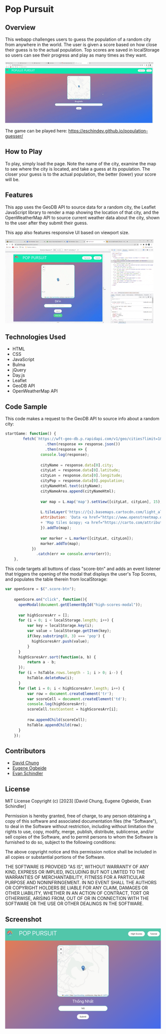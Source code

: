# Pop Pursuit

## Overview
This webapp challenges users to guess the population of a random city from anywhere in the world. The user is given a score based on how close their guess is to the actual population. Top scores are saved in localStorage so users can see their progress and play as many times as they want.


![GIF of Deployed Site](./assets/images/Poppursuit%20GIF.gif)

The game can be played here: https://eschindev.github.io/population-guesser/

## How to Play
To play, simply load the page. Note the name of the city, examine the map to see where the city is located, and take a guess at its population. The closer your guess is to the actual population, the better (lower) your score will be.

## Features
This app uses the GeoDB API to source data for a random city, the Leaflet JavaScript library to render a map showing the location of that city, and the OpenWeatherMap API to source current weather data about the city, shown to the user after they submit their guess. 

This app also features responsive UI based on viewport size.


![GIF of responsive UI](./assets/images/Animated%20GIF.gif)

## Technologies Used
- HTML
- CSS
- JavaScript
- Bulma
- jQuery
- Day.js
- Leaflet
- GeoDB API
- OpenWeatherMap API

## Code Sample

This code makes a request to the GeoDB API to source info about a random city: 
```js
startGame: function() {
        fetch(`https://wft-geo-db.p.rapidapi.com/v1/geo/cities?limit=1&offset=${randomCityNum}`, options)
			      .then(response => response.json())
			      .then(response => {
                console.log(response);

                cityName = response.data[0].city;
                cityLat = response.data[0].latitude;
                cityLon = response.data[0].longitude;
                cityPop = response.data[0].population;
                cityNameHtml.text(cityName);
                cityNameArea.append(cityNameHtml);

                var map = L.map('map').setView([cityLat, cityLon], 15);

                L.tileLayer('https://{s}.basemaps.cartocdn.com/light_all/{z}/{x}/{y}.png', {
                attribution: 'Data <a href="https://www.openstreetmap.org/copyright">OpenStreetMap</a> contributors, '
                + 'Map tiles &copy; <a href="https://carto.com/attribution">CARTO</a>'
                }).addTo(map);

                var marker = L.marker([cityLat, cityLon]);
                marker.addTo(map);
            })
	          .catch(err => console.error(err));
    },
```

This code targets all buttons of class "score-btn" and adds an event listener that triggers the opening of the modal that displays the user's Top Scores, and populates the table therein from localStorage:

```js
var openScore = $(".score-btn");

    openScore.on("click", function(){
      openModal(document.getElementById("high-scores-modal"));

      var highScoresArr = [];
      for (i = 0; i < localStorage.length; i++) {
          var key = localStorage.key(i);
          var value = localStorage.getItem(key);
          if(key.substring(0, 3) === 'pop') {
            highScoresArr.push(value);
          }
      }
      highScoresArr.sort(function(a, b) {
          return a - b;
      });
      for (i = hsTable.rows.length - 1; i > 0; i--) {
          hsTable.deleteRow(i);
      }
      for (let i = 0; i < highScoresArr.length; i++) {
          var row = document.createElement('tr');
          var scoreCell = document.createElement('td');
          console.log(highScoresArr);
          scoreCell.textContent = highScoresArr[i];
        
          row.appendChild(scoreCell);
          hsTable.appendChild(row);
      }
    });
```


## Contributors
- [David Chung](https://github.com/dchung13/)
- [Eugene Ogbeide](https://github.com/eogbeide424/)
- [Evan Schindler](https://github.com/eschindev/)

## License

MIT License
Copyright (c) [2023] [David Chung, Eugene Ogbeide, Evan Schindler]

Permission is hereby granted, free of charge, to any person obtaining a copy
of this software and associated documentation files (the "Software"), to deal
in the Software without restriction, including without limitation the rights
to use, copy, modify, merge, publish, distribute, sublicense, and/or sell
copies of the Software, and to permit persons to whom the Software is
furnished to do so, subject to the following conditions:

The above copyright notice and this permission notice shall be included in all
copies or substantial portions of the Software.

THE SOFTWARE IS PROVIDED "AS IS", WITHOUT WARRANTY OF ANY KIND, EXPRESS OR
IMPLIED, INCLUDING BUT NOT LIMITED TO THE WARRANTIES OF MERCHANTABILITY,
FITNESS FOR A PARTICULAR PURPOSE AND NONINFRINGEMENT. IN NO EVENT SHALL THE
AUTHORS OR COPYRIGHT HOLDERS BE LIABLE FOR ANY CLAIM, DAMAGES OR OTHER
LIABILITY, WHETHER IN AN ACTION OF CONTRACT, TORT OR OTHERWISE, ARISING FROM,
OUT OF OR IN CONNECTION WITH THE SOFTWARE OR THE USE OR OTHER DEALINGS IN THE
SOFTWARE.

## Screenshot 

![Pop Pursuit Screenshot](./assets/images/pop-pursuit-screenshot.png)